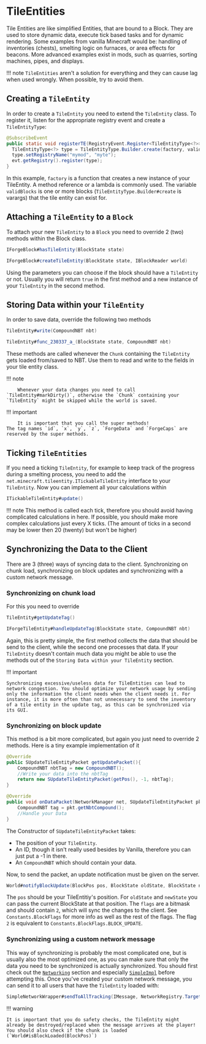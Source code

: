 # TileEntities

Tile Entities are like simplified Entities, that are bound to a Block.
They are used to store dynamic data, execute tick based tasks and for dynamic rendering.
Some examples from vanilla Minecraft would be: handling of inventories (chests), smelting logic on furnaces, or area effects for beacons.
More advanced examples exist in mods, such as quarries, sorting machines, pipes, and displays.

!!! note
    `TileEntities` aren't a solution for everything and they can cause lag when used wrongly.
    When possible, try to avoid them.

## Creating a `TileEntity`

In order to create a `TileEntity` you need to extend the `TileEntity` class.
To register it, listen for the appropriate registry event and create a `TileEntityType`:
```Java
@SubscribeEvent
public static void registerTE(RegistryEvent.Register<TileEntityType<?>> evt) {
  TileEntityType<?> type = TileEntityType.Builder.create(factory, validBlocks).build(null);
  type.setRegistryName("mymod", "myte");
  evt.getRegistry().register(type);
}
```
In this example, `factory` is a function that creates a new instance of your TileEntity. A method reference or a lambda is commonly used. The variable `validBlocks` is one or more blocks (`TileEntityType.Builder#create` is varargs) that the tile entity can exist for.

## Attaching a `TileEntity` to a `Block`

To attach your new `TileEntity` to a `Block` you need to override 2 (two) methods within the Block class.
```JAVA
IForgeBlock#hasTileEntity(BlockState state)

IForgeBlock#createTileEntity(BlockState state, IBlockReader world)
```
Using the parameters you can choose if the block should have a `TileEntity` or not.
Usually you will return `true` in the first method and a new instance of your `TileEntity` in the second method.

## Storing Data within your `TileEntity`

In order to save data, override the following two methods
```JAVA
TileEntity#write(CompoundNBT nbt)

TileEntity#func_230337_a_(BlockState state, CompoundNBT nbt)
```
These methods are called whenever the `Chunk` containing the `TileEntity` gets loaded from/saved to NBT.
Use them to read and write to the fields in your tile entity class.

!!! note

		Whenever your data changes you need to call `TileEntity#markDirty()`, otherwise the `Chunk` containing your `TileEntity` might be skipped while the world is saved.

!!! important

		It is important that you call the super methods!
    The tag names `id`, `x`, `y`, `z`, `ForgeData` and `ForgeCaps` are reserved by the super methods.

## Ticking `TileEntities`

If you need a ticking `TileEntity`, for example to keep track of the progress during a smelting process, you need to add the `net.minecraft.tileentity.ITickableTileEntity` interface to your `TileEntity`.
Now you can implement all your calculations within
```JAVA
ITickableTileEntity#update()
```

!!! note
    This method is called each tick, therefore you should avoid having complicated calculations in here.
    If possible, you should make more complex calculations just every X ticks.
    (The amount of ticks in a second may be lower then 20 (twenty) but won't be higher)

## Synchronizing the Data to the Client

There are 3 (three) ways of syncing data to the client.
Synchronizing on chunk load, synchronizing on block updates and synchronizing with a custom network message.

### Synchronizing on chunk load

For this you need to override
```JAVA
TileEntity#getUpdateTag()

IForgeTileEntity#handleUpdateTag(BlockState state, CompoundNBT nbt)
```
Again, this is pretty simple, the first method collects the data that should be send to the client,
while the second one processes that data. If your `TileEntity` doesn't contain much data you might be able to use the methods out of the `Storing Data within your TileEntity` section.

!!! important

    Synchronizing excessive/useless data for TileEntities can lead to network congestion. You should optimize your network usage by sending only the information the client needs when the client needs it. For instance, it is more often than not unnecessary to send the inventory of a tile entity in the update tag, as this can be synchronized via its GUI.

### Synchronizing on block update

This method is a bit more complicated, but again you just need to override 2 methods.
Here is a tiny example implementation of it
```JAVA
@Override
public SUpdateTileEntityPacket getUpdatePacket(){
    CompoundNBT nbtTag = new CompoundNBT();
    //Write your data into the nbtTag
    return new SUpdateTileEntityPacket(getPos(), -1, nbtTag);
}

@Override
public void onDataPacket(NetworkManager net, SUpdateTileEntityPacket pkt){
    CompoundNBT tag = pkt.getNbtCompound();
    //Handle your Data
}
```
The Constructor of `SUpdateTileEntityPacket` takes:

* The position of your `TileEntity`.
* An ID, though it isn't really used besides by Vanilla, therefore you can just put a -1 in there.
* An `CompoundNBT` which should contain your data.

Now, to send the packet, an update notification must be given on the server.
```JAVA
World#notifyBlockUpdate(BlockPos pos, BlockState oldState, BlockState newState, int flags)
```
The `pos` should be your TileEntitiy's position. For `oldState` and `newState` you can pass the current BlockState at that position.
The `flags` are a bitmask and should contain `2`, which will sync the changes to the client. See `Constants.BlockFlags` for more info as well as the rest of the flags. The flag `2` is equivalent to `Constants.BlockFlags.BLOCK_UPDATE`.

### Synchronizing using a custom network message

This way of synchronizing is probably the most complicated one, but is usually also the most optimized one,
as you can make sure that only the data you need to be synchronized is actually synchronized.
You should first check out the [`Networking`][networking] section and especially [`SimpleImpl`][simple_impl] before attempting this.
Once you've created your custom network message, you can send it to all users that have the `TileEntity` loaded with:
```JAVA
SimpleNetworkWrapper#sendToAllTracking(IMessage, NetworkRegistry.TargetPoint)
```

!!! warning

    It is important that you do safety checks, the TileEntity might already be destroyed/replaced when the message arrives at the player!
    You should also check if the chunk is loaded (`World#isBlockLoaded(BlockPos)`)

[networking]: ../networking/index.md
[simple_impl]: ../networking/simpleimpl.md
